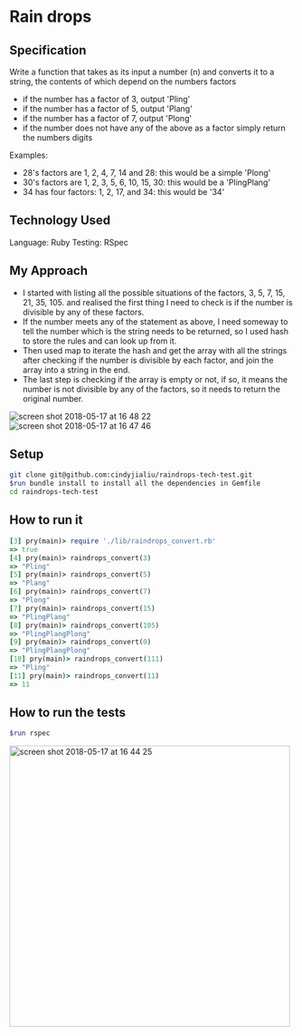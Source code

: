 # Rain drops
## Specification
Write a function that takes as its input a number (n) and converts it to a string, the contents of which depend on the numbers factors

- if the number has a factor of 3, output 'Pling'
- if the number has a factor of 5, output 'Plang'
- if the number has a factor of 7, output 'Plong'
- if the number does not have any of the above as a factor simply return the numbers digits

Examples:
- 28's factors are 1, 2, 4, 7, 14 and 28: this would be a simple 'Plong'
- 30's factors are 1, 2, 3, 5, 6, 10, 15, 30: this would be a 'PlingPlang'
- 34 has four factors: 1, 2, 17, and 34: this would be '34'

## Technology Used
Language: Ruby
Testing: RSpec

## My Approach
- I started with listing all the possible situations of the factors, 3, 5, 7, 15, 21, 35, 105. and realised the first thing I need to check is if the number is divisible by any of these factors.
- If the number meets any of the statement as above, I need someway to tell the number which is the string needs to be returned, so I used hash to store the rules and can look up from it.
- Then used map to iterate the hash and get the array with all the strings after checking if the number is divisible by each factor, and join the array into a string in the end.
- The last step is checking if the array is empty or not, if so, it means the number is not divisible by any of the factors, so it needs to return the original number.

![screen shot 2018-05-17 at 16 48 22](https://user-images.githubusercontent.com/33848023/40188682-66bf8c3a-59f2-11e8-8ea0-804a4ee6e19a.png)
![screen shot 2018-05-17 at 16 47 46](https://user-images.githubusercontent.com/33848023/40188686-68e6e47c-59f2-11e8-9121-76414b7e52e5.png)

## Setup
```bash
git clone git@github.com:cindyjialiu/raindrops-tech-test.git
$run bundle install to install all the dependencies in Gemfile
cd raindrops-tech-test
```
## How to run it
```Ruby
[3] pry(main)> require './lib/raindrops_convert.rb'
=> true
[4] pry(main)> raindrops_convert(3)
=> "Pling"
[5] pry(main)> raindrops_convert(5)
=> "Plang"
[6] pry(main)> raindrops_convert(7)
=> "Plong"
[7] pry(main)> raindrops_convert(15)
=> "PlingPlang"
[8] pry(main)> raindrops_convert(105)
=> "PlingPlangPlong"
[9] pry(main)> raindrops_convert(0)
=> "PlingPlangPlong"
[10] pry(main)> raindrops_convert(111)
=> "Pling"
[11] pry(main)> raindrops_convert(11)
=> 11
```
## How to run the tests
```bash
$run rspec
```
<img width="496" alt="screen shot 2018-05-17 at 16 44 25" src="https://user-images.githubusercontent.com/33848023/40188324-9586e00a-59f1-11e8-91fd-5b078e9691a2.png">
